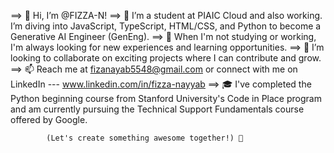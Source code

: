 
==> 👋 Hi, I’m @FIZZA-N!
==> 🌟 I’m a student at PIAIC Cloud and also working. I’m diving into JavaScript, TypeScript, HTML/CSS, and Python to become a Generative AI Engineer (GenEng).
==> 🌱 When I'm not studying or working, I'm always looking for new experiences and learning opportunities.
==> 💞️ I’m looking to collaborate on exciting projects where I can contribute and grow.
==> 📫 Reach me at fizanayab5548@gmail.com or connect with me on LinkedIn --- www.linkedin.com/in/fizza-nayyab
==> 🎓 I've completed the Python beginning course from Stanford University's Code in Place program and am currently pursuing the Technical Support Fundamentals course offered by Google.

            (Let's create something awesome together!) 🚀





